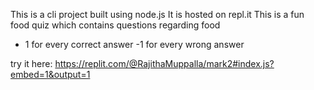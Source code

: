 This is a cli project built using node.js
It is hosted on repl.it
This is a fun food quiz which contains questions regarding food
+ 1 for every correct answer
-1 for every wrong answer

try it here: https://replit.com/@RajithaMuppalla/mark2#index.js?embed=1&output=1

